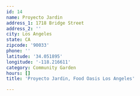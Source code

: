 ```yaml
---
id: 14
name: Proyecto Jardin
address_1: 1718 Bridge Street
address_2: ''
city: Los Angeles
state: CA
zipcode: '90033'
phone: ''
latitude: '34.051895'
longitude: '-118.216611'
category: Community Garden
hours: []
title: 'Proyecto Jardin, Food Oasis Los Angeles'

---
```

